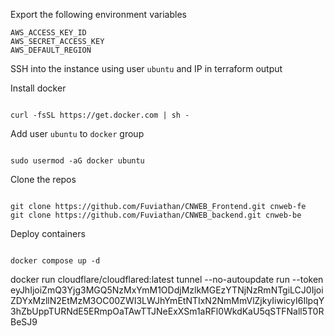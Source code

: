 Export the following environment variables

```
AWS_ACCESS_KEY_ID
AWS_SECRET_ACCESS_KEY
AWS_DEFAULT_REGION
```

SSH into the instance using user `ubuntu` and IP in terraform output

Install docker

```

curl -fsSL https://get.docker.com | sh -

```

Add user `ubuntu` to `docker` group

```

sudo usermod -aG docker ubuntu

```

Clone the repos

```

git clone https://github.com/Fuviathan/CNWEB_Frontend.git cnweb-fe
git clone https://github.com/Fuviathan/CNWEB_backend.git cnweb-be

```

Deploy containers

```

docker compose up -d

```

docker run cloudflare/cloudflared:latest tunnel --no-autoupdate run --token eyJhIjoiZmQ3Yjg3MGQ5NzMxYmM1ODdjMzlkMGEzYTNjNzRmNTgiLCJ0IjoiZDYxMzllN2EtMzM3OC00ZWI3LWJhYmEtNTIxN2NmMmVlZjkyIiwicyI6IlpqY3hZbUppTURNdE5ERmpOaTAwTTJNeExXSm1aRFl0WkdKaU5qSTFNall5T0RBeSJ9

```

```

```

```
